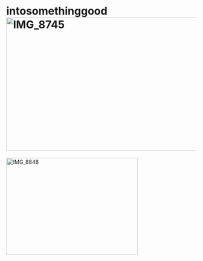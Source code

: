# intosomethinggood<img width="538" height="353" alt="IMG_8745" src="https://github.com/user-attachments/assets/06dbdfa2-43a5-4900-9c5a-208c234f0e83" />
<img width="348" height="256" alt="IMG_8848" src="https://github.com/user-attachments/assets/7fed5b1a-1190-403d-a08d-be32edcfd765" />
